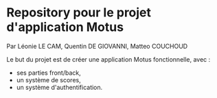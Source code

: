 # Repository pour le projet d'application Motus
Par Léonie LE CAM, Quentin DE GIOVANNI, Matteo COUCHOUD

Le but du projet est de créer une application Motus fonctionnelle, avec : 
- ses parties front/back,
- un système de scores,
- un système d'authentification.
